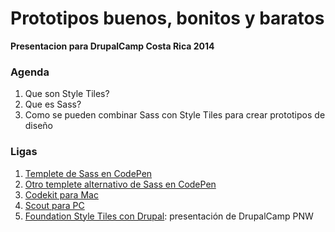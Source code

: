 # Prototipos buenos, bonitos y baratos
**Presentacion para DrupalCamp Costa Rica 2014**

### Agenda
1. Que son Style Tiles?
2. Que es Sass?
3. Como se pueden combinar Sass con Style Tiles para crear prototipos de diseño

### Ligas

1. [Templete de Sass en CodePen](http://cecy.co/1ppr73X)
2. [Otro templete alternativo de Sass en CodePen](http://cecy.co/code-pen)
3. [Codekit para Mac](https://incident57.com/codekit/)
4. [Scout para PC](http://mhs.github.io/scout-app/)
5. [Foundation Style Tiles con Drupal](https://www.youtube.com/watch?v=5kefP3Mae48): presentación de DrupalCamp PNW
